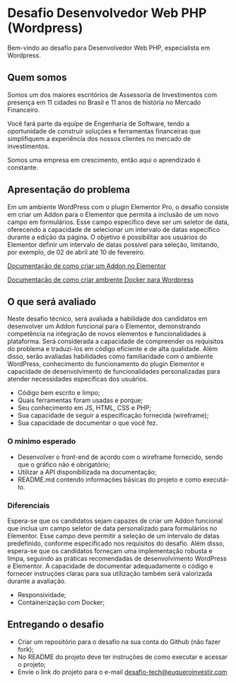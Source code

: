 # Desafio Desenvolvedor Web PHP (Wordpress)

Bem-vindo ao desafio para Desenvolvedor Web PHP, especialista em Wordpress.

## Quem somos

Somos um dos maiores escritórios de Assessoria de Investimentos com presença em 11 cidades no Brasil e 11 anos de história no Mercado Financeiro.

Você fará parte da equipe de Engenharia de Software, tendo a oportunidade de construir soluções e ferramentas financeiras que simplifiquem a experiência dos nossos clientes no mercado de investimentos.

Somos uma empresa em crescimento, então aqui o aprendizado é constante.

## Apresentação do problema

Em um ambiente WordPress com o plugin Elementor Pro, o desafio consiste em criar um Addon para o Elementor que permita a inclusão de um novo campo em formulários. Esse campo específico deve ser um seletor de data, oferecendo a capacidade de selecionar um intervalo de datas específico durante a edição da página. O objetivo é possibilitar aos usuários do Elementor definir um intervalo de datas possível para seleção, limitando, por exemplo, de 02 de abril até 10 de fevereiro.

[Documentação de como criar um Addon no Elementor](https://developers.elementor.com/docs/getting-started/first-addon/)

[Documentação de como criar ambiente Docker para Wordpress](https://github.com/docker/awesome-compose/tree/master/official-documentation-samples/wordpress/)

## O que será avaliado

Neste desafio técnico, será avaliada a habilidade dos candidatos em desenvolver um Addon funcional para o Elementor, demonstrando competência na integração de novos elementos e funcionalidades à plataforma. Será considerada a capacidade de compreender os requisitos do problema e traduzi-los em código eficiente e de alta qualidade. Além disso, serão avaliadas habilidades como familiaridade com o ambiente WordPress, conhecimento do funcionamento do plugin Elementor e capacidade de desenvolvimento de funcionalidades personalizadas para atender necessidades específicas dos usuários.

- Código bem escrito e limpo;
- Quais ferramentas foram usadas e porque;
- Seu conhecimento em JS, HTML, CSS e PHP;
- Sua capacidade de seguir a especificação fornecida (wireframe);
- Sua capacidade de documentar o que você fez.

### O mínimo esperado

- Desenvolver o front-end de acordo com o wireframe fornecido, sendo que o gráfico não é obrigatório;
- Utilizar a API disponibilizada na documentação;
- README.md contendo informações básicas do projeto e como executá-lo.

### Diferenciais

Espera-se que os candidatos sejam capazes de criar um Addon funcional que inclua um campo seletor de data personalizado para formulários no Elementor. Esse campo deve permitir a seleção de um intervalo de datas predefinido, conforme especificado nos requisitos do desafio. Além disso, espera-se que os candidatos forneçam uma implementação robusta e limpa, seguindo as práticas recomendadas de desenvolvimento WordPress e Elementor. A capacidade de documentar adequadamente o código e fornecer instruções claras para sua utilização também será valorizada durante a avaliação.

- Responsividade;
- Containerização com Docker;

## Entregando o desafio

- Criar um repositório para o desafio na sua conta do Github (não fazer fork);
- No README do projeto deve ter instruções de como executar e acessar o projeto;
- Envie o link do projeto para o e-mail desafio-tech@euqueroinvestir.com
